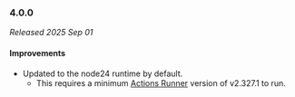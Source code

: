 ### 4.0.0

_Released 2025 Sep 01_

#### Improvements

- Updated to the node24 runtime by default.
    - This requires a minimum [Actions Runner](https://github.com/actions/runner/releases/tag/v2.327.1)
      version of v2.327.1 to run.